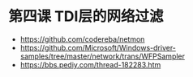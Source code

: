 # 第四课 TDI层的网络过滤 
* https://github.com/codereba/netmon
* https://github.com/Microsoft/Windows-driver-samples/tree/master/network/trans/WFPSampler
* https://bbs.pediy.com/thread-182283.htm





